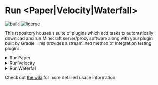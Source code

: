 # Run <Paper|Velocity|Waterfall>

[![build](https://img.shields.io/github/checks-status/jpenilla/run-paper/master?label=build)](https://github.com/jpenilla/run-paper/actions) [![license](https://img.shields.io/badge/license-Apache--2.0-blue)](LICENSE)

This repository houses a suite of plugins which add tasks to automatically download and run Minecraft server/proxy
software along with your plugin built by Gradle. This provides a streamlined method of integration testing plugins.

<details>
<summary>Run Paper</summary>

[![latest release](https://img.shields.io/maven-metadata/v?label=gradle%20plugin%20portal&metadataUrl=https%3A%2F%2Fplugins.gradle.org%2Fm2%2Fxyz%2Fjpenilla%2Frun-paper%2Fmaven-metadata.xml)](https://plugins.gradle.org/plugin/xyz.jpenilla.run-paper)

### Basic Usage

In `build.gradle.kts`:

```kotlin
plugins {
  // Apply the plugin
  id("xyz.jpenilla.run-paper") version "2.0.0"
}

tasks {
  runServer {
    // Configure the Minecraft version for our task.
    // This is the only required configuration besides applying the plugin.
    // Your plugin's jar (or shadowJar if present) will be used automatically.
    minecraftVersion("1.19.2")
  }
}
```

You can now run a Paper server simply by invoking the `runServer` task!
</details>

<details>
<summary>Run Velocity</summary>

[![latest release](https://img.shields.io/maven-metadata/v?label=gradle%20plugin%20portal&metadataUrl=https%3A%2F%2Fplugins.gradle.org%2Fm2%2Fxyz%2Fjpenilla%2Frun-velocity%2Fmaven-metadata.xml)](https://plugins.gradle.org/plugin/xyz.jpenilla.run-velocity)

### Basic Usage

In `build.gradle.kts`:

```kotlin
plugins {
  // Apply the plugin
  id("xyz.jpenilla.run-velocity") version "2.0.0"
}

tasks {
  runVelocity {
    // Configure the Velocity version for our task.
    // This is the only required configuration besides applying the plugin.
    // Your plugin's jar (or shadowJar if present) will be used automatically.
    velocityVersion("3.1.2-SNAPSHOT")
  }
}
```

You can now run a Velocity proxy simply by invoking the `runVelocity` task!
</details>

<details>
<summary>Run Waterfall</summary>

[![latest release](https://img.shields.io/maven-metadata/v?label=gradle%20plugin%20portal&metadataUrl=https%3A%2F%2Fplugins.gradle.org%2Fm2%2Fxyz%2Fjpenilla%2Frun-waterfall%2Fmaven-metadata.xml)](https://plugins.gradle.org/plugin/xyz.jpenilla.run-waterfall)

### Basic Usage

In `build.gradle.kts`:

```kotlin
plugins {
  // Apply the plugin
  id("xyz.jpenilla.run-waterfall") version "2.0.0"
}

tasks {
  runWaterfall {
    // Configure the Waterfall version for our task.
    // This is the only required configuration besides applying the plugin.
    // Your plugin's jar (or shadowJar if present) will be used automatically.
    waterfallVersion("1.19")
  }
}
```

You can now run a Waterfall proxy simply by invoking the `runWaterfall` task!
</details>

Check out [the wiki](https://github.com/jpenilla/run-paper/wiki) for more detailed usage information.
